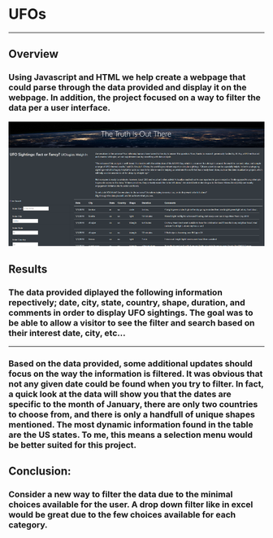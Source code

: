 # UFOs
---
## Overview
### Using Javascript and HTML we help create a webpage that could parse through the data provided and display it on the webpage. In addition, the project focused on a way to filter the data per a user interface. 
![Stats](https://github.com/Gdreyes172/UFOs/blob/main/analysis_resources/website.png)
## Results
### The data provided diplayed the following information repectively; date, city, state, country, shape, duration, and comments in order to display UFO sightings. The goal was to be able to allow a visitor to see the filter and search based on their interest date, city, etc...
---
### Based on the data provided, some additional updates should focus on the way the information is filtered. It was obvious that not any given date could be found when you try to filter. In fact, a quick look at the data will show you that the dates are specific to the month of January, there are only two countries to choose from, and there is only a handfull of unique shapes mentioned. The most dynamic information found in the table are the US states. To me, this means a selection menu would be better suited for this project. 
## Conclusion:
### Consider a new way to filter the data due to the minimal choices available for the user. A drop down filter like in excel would be great due to the few choices available for each category. 